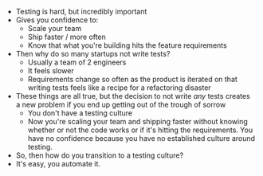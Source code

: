 - Testing is hard, but incredibly important
- Gives you confidence to:
	- Scale your team
	- Ship faster / more often
	- Know that what you're building hits the feature requirements
- Then why do so many startups not write tests?
	- Usually a team of 2 engineers
	- It feels slower
	- Requirements change so often as the product is iterated on that writing tests feels like a recipe for a refactoring disaster
- These things are all true, but the decision to not write *any* tests creates a new problem if you end up getting out of the trough of sorrow
	- You don't have a testing culture
	- Now you're scaling your team and shipping faster without knowing whether or not the code works or if it's hitting the requirements. You have no confidence because you have no established culture around testing.
- So, then how do you transition to a testing culture?
- It's easy, you automate it.